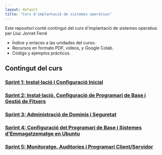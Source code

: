 ```yaml
---
layout: default
title: "Curs d'implantació de sistemes operatius"
---
```


Este repositori conté contingut del curs d'implantació de sistemes operatius per Lluc Jornet Ferré

- Índice y enlaces a las unidades del curso.
- Recursos en formato PDF, vídeos, y Google Colab.
- Código y ejemplos prácticos.

## Contingut del curs

### [Sprint 1: Instal·lació i Configuració Inicial](SP1/SP1.md)
### [Sprint 2: Instal·lació, Configuració de Programari de Base i Gestió de Fitxers](SP2/SP2.md)
### [Sprint 3: Administració de Dominis i Seguretat](SP3/SP3.md)
### [Sprint 4: Configuració del Programari de Base i Sistemes d'Emmagatzematge en Ubuntu](SP4/SP4.md)
### [Sprint 5: Monitoratge, Auditories i Programari Client/Servidor](SP5/SP5.md)
